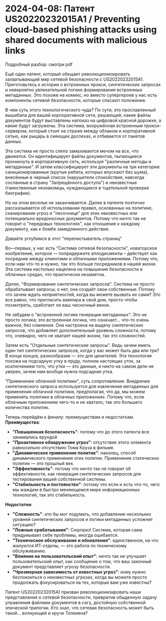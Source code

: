 # 2024-04-08: Патент US20220232015A1 / Preventing cloud-based phishing attacks using shared documents with malicious links

Подробный разбор: смотри pdf

Ещё один патент, который обещает революционизировать захватывающий мир сетевой безопасности с US20220232015A1. Приготовьтесь к истории о встроенных прокси, синтетических запросах и невероятно увлекательной логике формирования встроенных метаданных. Это похоже на комикс, но вместо супергероев у нас есть компоненты сетевой безопасности, которые спасают положение.

В чем суть этого технологического чуда? По сути, это прославленный вышибала для вашей корпоративной сети, решающий, какие файлы документов будут выставлены напоказ на цифровой красной дорожке, а какие будут загружены. Эта система, вооружённая встроенным прокси-сервером, который стоит на страже между облаком и корпоративной сетью, как рыцарь в сияющих доспехах, и отбивается от пакетов данных.

Эта система не просто слепо замахивается мечом на все, что движется. Он идентифицирует файлы документов, пытающиеся проникнуть в корпоративную сеть, используя "различные методы и метаданные". И затем классифицирует эти документы на три категории: санкционированные (крутые ребята, которых впускают без шума), внесённые в черный список (нарушители спокойствия, навсегда сосланные в страну "Запрещённого доступа") и неизвестные (таинственные незнакомцы, нуждающиеся в тщательной проверке биографии).

Но на этом веселье не заканчивается. Далее в патенте поэтично рассказывается об использовании правил, основанных на политике, сканировании угроз и "песочнице" для этих неизвестных или потенциально вредоносных документов. Потому что ничто так не говорит о "передовых технологиях", как отношение к каждому документу, как к бомбе замедленного действия.

Давайте углубимся в этот "перелистыватель страниц"

Во—первых, у нас есть "Система сетевой безопасности", новаторское изобретение, которое — попридержите аплодисменты – действует как посредник между клиентами и облачными приложениями. Потому что, если нам что-то и нужно, так это больше посредников в нашей жизни. Эта система настолько нацелена на повышение безопасности в облачных средах, что практически незаметна.

Далее, "Формирование синтетических запросов". Система не просто обрабатывает запросы; о нет, она создаёт свои собственные. Потому что зачем ждать неприятностей, когда вы можете вызвать их сами? Это все равно, что пригласить вампира в свой дом, просто чтобы посмотреть, сработает ли ваш чесночный венок.

Не забудем о "встроенной логике генерации метаданных". Это не просто логика; это встроенная логика, что означает... что-то очень важное, без сомнения. Она настроена на выдачу синтетических запросов, что добавляет дополнительный уровень сложности, потому что, очевидно, чего не хватает нашей жизни, так это сложностей.

Затем есть "Отдельные синтетические запросы". Ведь зачем иметь один тип синтетических запросов, когда у вас может быть два или три? В конце концов, разнообразие — это для ценителей. Эта технология похожа на подсадную утку в пруду, полном настоящих уток, за исключением того, что утки — это данные, и никто на самом деле не уверен, зачем нам вообще нужна подсадная утка.

"Применение облачной политики", суть сопротивления. Внедрение синтетического запроса используется для извлечения метаданных для применения облачной политики, предполагая, что да, мы можем применять политики в облачных приложениях. Потому что, если облачным приложениям чего-то и не хватало, так это большего количества политик.

Теперь перейдём к финалу: преимуществам и недостаткам.
**Преимущества**:
* **"Повышенная безопасность"**: потому что до этого патента все занимались ерундой
* **"Проактивное обнаружение угроз"**: отсутствие этого элемента равносильно отсутствию Тома Круза в фильме.
* **"Динамическое применение политик"**: наконец, способ динамического применения этих политик. Применение статических политик — это прошлый век.
* **"Эффективность"**: потому что ничто так не говорит об эффективности, как генерация синтетических запросов для тестирования вашей собственной системы.
* **"Стабильность и постоянство"**: потому что если и есть что-то, чего мы жаждем в быстро меняющемся мире информационных технологий, так это стабильность.

**Недостатки**:
* **"Сложность"**: кто бы мог подумать, что добавление нескольких уровней синтетических запросов и логики метаданных усложнит ситуацию?
* **"Ложные срабатывания"**: Сюрприз! Система, которая сама придумывает себе проблемы, иногда ошибается.
* **"Техническое обслуживание и обновления"**: единственное, на что жалуются ИТ-отделы, — это работа по техническому обслуживанию.
* **"Влияние на пользовательский опыт"**: ничто так не улучшает пользовательский опыт, как сообщение о том, что ваш законный документ представляет угрозу безопасности.
* **"Чрезмерная зависимость от известных угроз"**: кому нужно беспокоиться о неизвестных угрозах, когда вы можете просто продолжать фокусироваться на тех, которые вам уже известны?

Патент US20220232015A1 призван революционизировать наши представления о сетевой безопасности, превратив обыденную задачу управления файлами документов в сагу, достойную собственной эпической трилогии. Кто знал, что сетевая безопасность может быть такой... волнующей и круче Толкиена?

